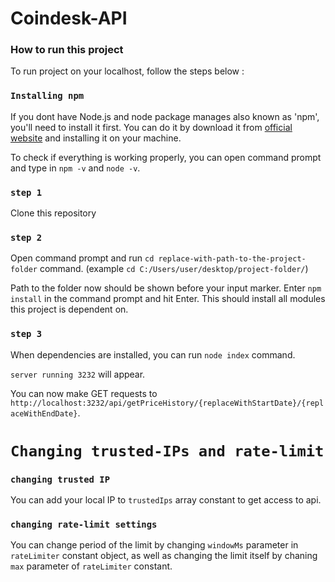 
# Coindesk-API
### How to run this project

To run project on your localhost, follow the steps below :

### `Installing npm`

If you dont have Node.js and node package manages also known as 'npm', you'll need to install it first.
You can do it by download it from [official website](https://nodejs.org/en/download/) and installing it on your machine.

To check if everything is working properly, you can open command prompt and type in `npm -v` and `node -v`.

### `step 1`

Clone this repository

### `step 2`

Open command prompt and run `cd replace-with-path-to-the-project-folder` command.
(example `cd C:/Users/user/desktop/project-folder/`)

Path to the folder now should be shown before your input marker.
Enter `npm install` in the command prompt and hit Enter. This should install all modules this project is dependent on.

### `step 3`

When dependencies are installed, you can run `node index` command.

`server running 3232` will appear.

You can now make GET requests to `http://localhost:3232/api/getPriceHistory/{replaceWithStartDate}/{replaceWithEndDate}`.

# `Changing trusted-IPs and rate-limit`

### `changing trusted IP`

You can add your local IP to `trustedIps` array constant to get access to api.

### `changing rate-limit settings`

You can change period of the limit by changing `windowMs` parameter in `rateLimiter` constant object, as well as changing the limit itself by chaning
`max` parameter of `rateLimiter` constant.